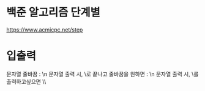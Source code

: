 # 백준 알고리즘 단계별
https://www.acmicpc.net/step

# 입출력
문자열 줄바꿈 : \n
문자열 출력 시, \로 끝나고 줄바꿈을 원하면 : \\n
문자열 출력 시, \\를 출력하고싶으면 \\\
